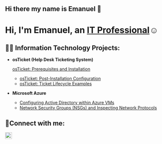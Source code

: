 ## Hi there my name is Emanuel 👋

<h1>Hi, I'm Emanuel, an <a href="https://www.linkedin.com/in/ekesto1">IT Professional</a>☺</h1>

<h2>👨‍💻 Information Technology Projects:</h2>

- <b>osTicket (Help Desk Ticketing System)</b>
   
   [osTicket: Prerequisites and Installation](https://github.com/Emanuel-Kesto/osticket-prereqs)
  - [osTicket: Post-Installation Configuration](https://github.com/Emanuel-Kesto/post-install-config)
  - [osTicket: Ticket Lifecycle Examples](https://github.com/Emanuel-Kesto/ticket-lifecycle)
- <b>Microsoft Azure</b>
  - [Configuring Active Directory within Azure VMs](https://github.com/Emanuel-Kesto/configure-ad)
  - [Network Security Groups (NSGs) and Inspecting Network Protocols](https://github.com/Emanuel-Kesto/azure-network-protocols)

<h2>🤳Connect with me:</h2>


[<img align="left" alt="Josh | LinkedIn" width="22px" src="https://cdn.jsdelivr.net/npm/simple-icons@v3/icons/linkedin.svg" />][linkedin]



[linkedin]: https://linkedin.com/in/ekesto1
